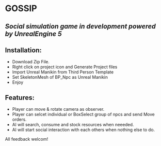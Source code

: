 # GOSSIP
## _Social simulation game in development powered by UnrealEngine 5_

## Installation:

- Download Zip File.
- Right click on project icon and Generate Project files
- Import Unreal Manikin from Third Person Template
- Set SkeletonMesh of BP_Npc as Unreal Manikin
- Enjoy

## Features:
- Player can move & rotate camera as observer.
- Player can selcet individual or BoxSelect group of npcs and send Move orders.
- AI will search, consume and stock resources when neeeded.
- AI will start social interaction with each others when nothing else to do.

All feedback welcom!